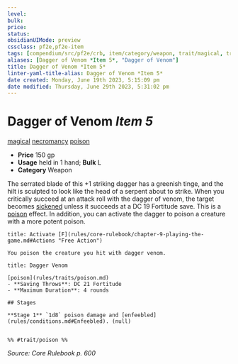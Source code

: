 ```yaml
---
level:
bulk:
price:
status:
obsidianUIMode: preview
cssclass: pf2e,pf2e-item
tags: [compendium/src/pf2e/crb, item/category/weapon, trait/magical, trait/necromancy, trait/poison]
aliases: [Dagger of Venom *Item 5*, "Dagger of Venom"]
title: Dagger of Venom *Item 5*
linter-yaml-title-alias: Dagger of Venom *Item 5*
date created: Monday, June 19th 2023, 5:15:09 pm
date modified: Thursday, June 29th 2023, 5:31:02 pm
---
```


# Dagger of Venom *Item 5*

[magical](rules/traits/magical.md) [necromancy](rules/traits/necromancy.md) [poison](rules/traits/poison.md)  

- **Price** 150 gp
- **Usage** held in 1 hand; **Bulk** L
- **Category** Weapon

The serrated blade of this +1 striking dagger has a greenish tinge, and the hilt is sculpted to look like the head of a serpent about to strike. When you critically succeed at an attack roll with the dagger of venom, the target becomes [sickened](rules/conditions.md#Sickened) unless it succeeds at a DC 19 Fortitude save. This is a [poison](rules/traits/poison.md) effect. In addition, you can activate the dagger to poison a creature with a more potent poison.

```ad-embed-ability
title: Activate [F](rules/core-rulebook/chapter-9-playing-the-game.md#Actions "Free Action")

You poison the creature you hit with dagger venom.
```

```ad-inline-affliction
title: Dagger Venom

[poison](rules/traits/poison.md)  
- **Saving Throws**: DC 21 Fortitude
- **Maximum Duration**: 4 rounds

## Stages

**Stage 1** `1d8` poison damage and [enfeebled](rules/conditions.md#Enfeebled). (null)


%% #trait/poison %%
```

*Source: Core Rulebook p. 600*
